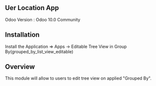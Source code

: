 Uer Location App
------------------------------------

Odoo Version : Odoo 10.0 Community


Installation 
-------------------------------------
Install the Application => Apps -> Editable Tree View in Group By(grouped_by_list_view_editable)


Overview
-------------------------------------
This module will allow to users to edit tree view on applied "Grouped By".
